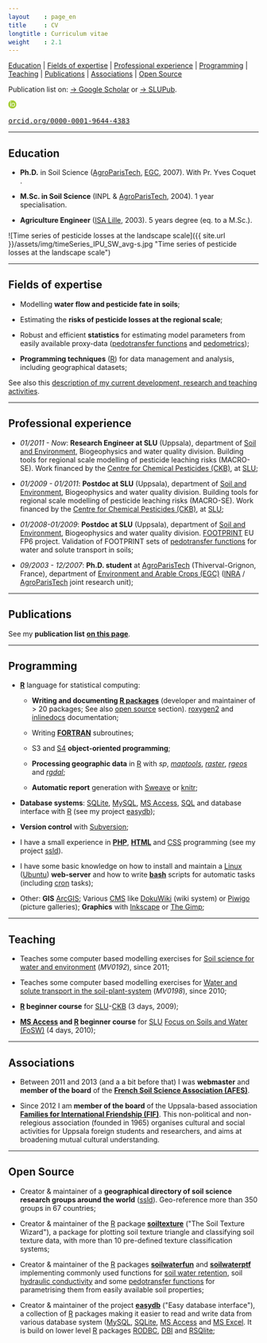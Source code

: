```yaml
---
layout    : page_en
title     : CV
longtitle : Curriculum vitae
weight    : 2.1
---
```


[Education](#education) | [Fields of expertise](#expertiseFields) | 
[Professional experience](#professionalexperience) | 
[Programming](#programming) | [Teaching](#teaching) | 
[Publications](#publications) | [Associations](#associations) | 
[Open Source](#opensource) 

Publication list on: [&rarr; Google Scholar][jmGoogleScholar] or 
[&rarr; SLUPub][jmSLUPub].

<img alt="ORCID Logo" src="/assets/img/orcid_16x16(1).png" class="ORCID" /> [<pre>orcid.org/0000-0001-9644-4383</pre>](http://orcid.org/0000-0001-9644-4383)



- - - - - - - - - - - - - - - - - - - - - - - - - - - - - - - - -
Education    <a name="education"></a>
---------

*   **Ph.D.** in Soil Science ([AgroParisTech][], [EGC][], 2007). 
    With Pr. Yves Coquet .

*   **M.Sc. in Soil Science** (INPL & [AgroParisTech][], 2004). 1 
    year specialisation. 

*   **Agriculture Engineer** ([ISA Lille][], 2003). 5 years degree 
    (eq. to a M.Sc.).

![Time series of pesticide losses at the landscape scale]({{ site.url }}/assets/img/timeSeries_IPU_SW_avg-s.jpg "Time series of pesticide losses at the landscape scale")



- - - - - - - - - - - - - - - - - - - - - - - - - - - - - - - - -
Fields of expertise   <a name="expertiseFields"></a>
-------------------

*   Modelling **water flow and pesticide fate in soils**; 

*   Estimating the **risks of pesticide losses at the regional scale**;

*   Robust and efficient **statistics** for estimating model 
    parameters from easily available proxy-data 
    ([pedotransfer functions][PTF] and [pedometrics][]);

*   **Programming techniques** ([R][]) for data management 
    and analysis, including geographical datasets;

See also this [description of my current development, 
research and teaching activities](/Activities/).



- - - - - - - - - - - - - - - - - - - - - - - - - - - - - - - - -
Professional experience    <a name="professionalexperience"></a>
-----------------------

*   _01/2011 - Now_: **Research Engineer at SLU** (Uppsala), department of 
    [Soil and Environment][], Biogeophysics and water quality division. 
    Building tools for regional scale modelling of pesticide 
    leaching risks (MACRO-SE). Work financed by the 
    [Centre for Chemical Pesticides (CKB)][CKB], at [SLU][];
    
*   _01/2009 - 01/2011_: **Postdoc at SLU** (Uppsala), department of 
    [Soil and Environment][], Biogeophysics and water quality division. 
    Building tools for regional scale modelling of pesticide 
    leaching risks (MACRO-SE). Work financed by the 
    [Centre for Chemical Pesticides (CKB)][CKB], at [SLU][];
   
*   _01/2008-01/2009_: **Postdoc at SLU** (Uppsala), department of 
    [Soil and Environment][], Biogeophysics and water quality division. 
    [FOOTPRINT][] EU FP6 project. Validation of FOOTPRINT sets of 
    [pedotransfer functions][PTF] for water and solute transport in soils;

*   _09/2003 - 12/2007_: **Ph.D. student** at 
    [AgroParisTech][] (Thiverval-Grignon, France), department of 
    [Environment and Arable Crops (EGC)][EGC] ([INRA][] / 
    [AgroParisTech][] joint research unit);



- - - - - - - - - - - - - - - - - - - - - - - - - - - - - - - - -
Publications    <a name="publications"></a>
------------

See my **publication list** [**on this page**](/en/Publications/).




- - - - - - - - - - - - - - - - - - - - - - - - - - - - - - - - -
Programming    <a name="programming"></a>
-----------

*   **[R][]** language for statistical computing:
    
    *   **Writing and documenting [R packages][]** (developer and 
        maintainer of > 20 packages; See also [open source](#opensource) 
        section). [roxygen2][] and [inlinedocs][] documentation;
    
    *   Writing **[FORTRAN][]** subroutines;
    
    *   S3 and [S4][] **object-oriented programming**;
    
    *   **Processing geographic data** in [R][] with _sp_, _[maptools][]_, 
        _[raster][]_, _[rgeos][]_ and _[rgdal][]_;
    
    *   **Automatic report** generation with [Sweave][] or [knitr][];
    
*   **Database systems**: [SQLite][], [MySQL][], [MS Access][], 
    [SQL][] and database interface with [R][] (see my project 
    [easydb][]);
    
*   **Version control** with [Subversion][];
    
*   I have a small experience in **[PHP][]**, **[HTML][]** and 
    [CSS][] programming (see my project [ssld][]).

*   I have some basic knowledge on how to install and maintain 
    a [Linux][] ([Ubuntu][]) **web-server** and how to write 
    **[bash][]** scripts for automatic tasks (including [cron][] 
    tasks);

*   Other: **GIS** [ArcGIS][]; Various [CMS][] like [DokuWiki][] 
    (wiki system) or [Piwigo][] (picture galleries); **Graphics** 
    with [Inkscape] or [The Gimp][]; 



- - - - - - - - - - - - - - - - - - - - - - - - - - - - - - - - -
Teaching    <a name="teaching"></a>
--------

*   Teaches some computer based modelling exercises for 
    [Soil science for water and environment][] (_MV0192_), since 
    2011;
    
*   Teaches some computer based modelling exercises for 
    [Water and solute transport in the soil-plant-system][] 
    (_MV0198_), since 2010;

*   **[R][] beginner course** for [SLU][]-[CKB][] (3 days, 2009);

*   **[MS Access][] and [R][] beginner course** for [SLU][] 
    [Focus on Soils and Water (FoSW)][FoSW] (4 days, 2010);



- - - - - - - - - - - - - - - - - - - - - - - - - - - - - - - - -
Associations    <a name="associations"></a>
------------

*   Between 2011 and 2013 (and a a bit before that) I was **webmaster** 
    and **member of the board** of the **[French Soil Science Association 
    (AFES)][AFES]**. 
    
*   Since 2012 I am **member of the board** of the Uppsala-based 
    association **[Families for International Friendship 
    (FIF)][FIF]**. This non-political and non-relegious association 
    (founded in 1965) organises cultural and social activities for 
    Uppsala foreign students and researchers, and aims at broadening 
    mutual cultural understanding.



- - - - - - - - - - - - - - - - - - - - - - - - - - - - - - - - -
Open Source    <a name="opensource"></a>
-----------

*   Creator & maintainer of a **geographical directory of soil science 
    research groups around the world** ([ssld][]). Geo-reference 
    more than 350 groups in 67 countries;
    
*   Creator & maintainer of the [R][] package **[soiltexture][]** 
    ("The Soil Texture Wizard"), a package for plotting soil texture 
    triangle and classifying soil texture data, with more than 10 
    pre-defined texture classification systems;
    
*   Creator & maintainer of the [R][] packages **[soilwaterfun][]** 
    and **[soilwaterptf][]** implementing commonly used functions 
    for [soil water retention][], soil [hydraulic conductivity][] 
    and some [pedotransfer functions][PTF] for parametrising them from 
    easily available soil properties;
    
*   Creator & maintainer of the project **[easydb][]** ("Easy 
    database interface"), a collection of [R][] packages making it 
    easier to read and write data from various database system 
    ([MySQL][], [SQLite][], [MS Access][] and [MS Excel][]. It is build 
    on lower level [R][] packages [RODBC][], [DBI][] and [RSQlite][];



<!--- Links (general) -->
[AgroParisTech]:    http://www.agroparistech.fr/ "AgroParisTech"
[EGC]:              http://www6.versailles-grignon.inra.fr/egc_eng/ "department of Environment and Arable Crops (EGC)"
[ISA Lille]:        http://www.isa-lille.com/ "ISA Lille" 
[CKB]:              http://www.slu.se/ckb "Centre for Chemical Pesticides (CKB)" 
[SLU]:              http://www.slu.se/ "Swedish University of Agricultural Sciences (SLU)" 
[KemI]:             http://www.kemi.se/en/ "Swedish Chemicals Agency" 
[JV]:               http://www.jordbruksverket.se "Swedish Board of Agriculture" 
[NV]:               http://www.naturvardsverket.se/ "Swedish Environmental Protection Agency"
[HaV]:              http://www.havochvatten.se/en "Swedish Agency for Marine and Water Management"
[MACRO-SE]:         http://www.slu.se/sv/centrumbildningar-och-projekt/kompetenscentrum-for-kemiska-bekampningsmedel/verksamhetsomraden/modeller/macro-se/ "MACRO-SE regional scale pesticide fate model" 
[MACRO]:            http://www.slu.se/en/collaborative-centres-and-projects/centre-for-chemical-pesticides-ckb1/areas-of-operation-within-ckb/models/macro-52/ "MACRO 5.2" 
[FOOTPRINT]:        http://www.eu-footprint.org/ "FOOTPRINT EU FP6 project"
[INRA]:             http://www.inra.fr/en "INRA"
[Pedometrics]:      http://en.wikipedia.org/wiki/Pedometrics "pedometrics (Wikipedia)" 
[Municipalities]:   http://en.wikipedia.org/wiki/Municipalities_of_Sweden "Municipalities of Sweden (Wikipedia)"
[LRF]:              http://www.lrf.se/In-English/ "Federation of Swedish Farmers (LRF)"
[SV]:               http://www.plastkemiforetagen.se/sektorgrupper/svv/ "De svenska växtskyddsföretagens branschförening"
[AFES]:             http://www.afes.fr "French Soil Science Association (AFES)" 
[FIF]:              http://www.fif.uu.se "Families for International Friendship (FIF)" 
[PTF]:              http://en.wikipedia.org/wiki/Pedotransfer_functions "Pedotransfer functions (Wikipedia)"
[FoSW]:             http://www.slu.se/FoSW "Focus on Soils and Water (FoSW) graduate school"
[jmSLUPub]:         http://slubar.slub.se/pweb/mailsh/form?mail=Julien.Moeys%40slu.se&lang=eng&show=yes&sortorder=publication_year# "Julien Moeys (on SLUPub)"
[jmGoogleScholar]:  http://scholar.google.se/citations?user=cRNn-IMAAAAJ&hl=en&oi=ao "Julien MOEYS Google Scholar profile"

<!--- IT links (except R) -->
[SQL]:              http://en.wikipedia.org/wiki/SQL "Structured Query Language (Wikipedia)" 
[CMS]:              http://en.wikipedia.org/wiki/Content_management_system "Content management system" 
[DokuWiki]:         https://www.dokuwiki.org "DokuWiki"
[Piwigo]:           http://piwigo.org/ "Piwigo" 
[ArcGIS]:           http://en.wikipedia.org/wiki/ArcGIS "ArcGIS software"
[Inkscape]:         http://www.inkscape.org/en/ "Inkscape software"
[The Gimp]:         http://www.gimp.org/ "The Gimp software" 
[Subversion]:       http://subversion.apache.org/ "Subversion software" 
[MySQL]:            http://www.mysql.com/ "MySQL database" 
[SQLite]:           http://www.sqlite.org/ "SQLite database"
[ssld]:             http://www.afes.fr/ssld/ "geographical directory of soil science research groups around the world" 
[markdown syntax]:  http://daringfireball.net/projects/markdown "markdown"
[MS Access]:        http://en.wikipedia.org/wiki/MS_Access "Microsoft Access" 
[MS Excel]:         http://en.wikipedia.org/wiki/MS_Excel "Microsoft Excel"
[PHP]:              http://php.net/ "PHP Programming" 
[HTML]:             http://en.wikipedia.org/wiki/HTML "HyperText Markup Language (Wikipedia)" 
[CSS]:              http://en.wikipedia.org/wiki/CSS "Cascading Style Sheets (Wikipedia)"
[FORTRAN]:          http://en.wikipedia.org/wiki/FORTRAN "FORTRAN programming"
[Linux]:            http://en.wikipedia.org/wiki/Linux "Linux Operating System" 
[Ubuntu]:           http://www.ubuntu.com/ "Ubuntu Linux Operating System"
[bash]:             http://en.wikipedia.org/wiki/Bash_%28Unix_shell%29 "Bash (Unix shell)"
[cron]:             http://en.wikipedia.org/wiki/Cron "cron job scheduler" 
[Open source]:      http://en.wikipedia.org/wiki/Open_source "Open source (Wikipedia)"
[Attribution]:      http://en.wikipedia.org/wiki/Attribution_%28copyright%29 "Attribution as copyright (Wikipedia)"

<!--- R links -->
[R]:                http://www.r-project.org/ "The R Project for Statistical Computing" 
[Sweave]:           http://leisch.userweb.mwn.de/Sweave/ "Sweave" 
[easydb]:           https://r-forge.r-project.org/projects/easydb/ "easy database interface (R package)"
[soilwaterfun]:     https://r-forge.r-project.org/projects/soilwater/ "soilwaterfun (R package)" 
[soilwaterptf]:     https://r-forge.r-project.org/projects/soilwater/ "soilwaterptf (R package)" 
[soiltexture]:      http://cran.r-project.org/web/packages/soiltexture "soiltexture (R package)" 
[bibtex]:           http://cran.r-project.org/web/packages/bibtex "bibtex (R package)" 
[markdown]:         http://cran.r-project.org/web/packages/markdown "markdown (R package)" 
[RODBC]:            http://cran.r-project.org/web/packages/RODBC/ "RODBC (R package)"
[DBI]:              http://cran.r-project.org/web/packages/DBI/ "DBI (R package)"
[RSQLite]:          http://cran.r-project.org/web/packages/RSQLite/ "RSQLite (R package)" 
[knitr]:            http://cran.r-project.org/web/packages/knitr/ "knitr (R package)" 
[maptools]:         http://cran.r-project.org/web/packages/maptools/ "maptools (R package)"
[raster]:           http://cran.r-project.org/web/packages/raster/ "raster (R package)"
[rgdal]:            http://cran.r-project.org/web/packages/rgdal/ "rgdal (R package)"
[rgeos]:            http://cran.r-project.org/web/packages/rgeos/ "rgeos (R package)"
[roxygen2]:         http://cran.r-project.org/web/packages/roxygen2/ "roxygen2 (R package)"
[inlinedocs]:       http://cran.r-project.org/web/packages/inlinedocs/ "inlinedocs (R package)"
[R packages]:       http://cran.r-project.org/doc/manuals/R-exts.html 
[S4]:               http://cran.r-project.org/doc/manuals/r-release/R-ints.html#S4-objects "S4 objects"

<!--- 'Long' links -->
[Soil and Environment]:  http://www.slu.se/en/departments/soil-environment/ "Soil and Environment"
[Water Authorities]:  http://www.vattenmyndigheterna.se/En/ "Sweden water authorities" 
[counties of Sweden]:  http://en.wikipedia.org/wiki/Counties_of_Sweden "counties of Sweden (Wikipedia)" 
[Soil water retention]: http://en.wikipedia.org/wiki/Soil_water_%28retention%29 "Soil water retention (Wikipedia)"
[Hydraulic conductivity]:  http://en.wikipedia.org/wiki/Hydraulic_conductivity "Hydraulic conductivity (Wikipedia)"
[Soil science for water and environment]:  http://slunik.slu.se/student_index.cfm?id=10633 "Soil science for water and environment" 
[Water and solute transport in the soil-plant-system]:  http://slunik.slu.se/student_index.cfm?id=10672 "Water and solute transport in the soil-plant-system" 
